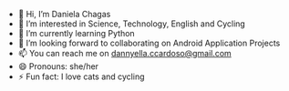 - 👋 Hi, I’m Daniela Chagas
- 👀 I’m interested in Science, Technology, English and Cycling
- 🌱 I’m currently learning Python
- 💞️ I’m looking forward to collaborating on Android Application Projects
- 📫 You can reach me on dannyella.ccardoso@gmail.com
- 😄 Pronouns: she/her
- ⚡ Fun fact: I love cats and cycling

<!---
devchagas-dan/devchagas-dan is a ✨ special ✨ repository because its `README.md` (this file) appears on your GitHub profile.
You can click the Preview link to take a look at your changes.
--->
